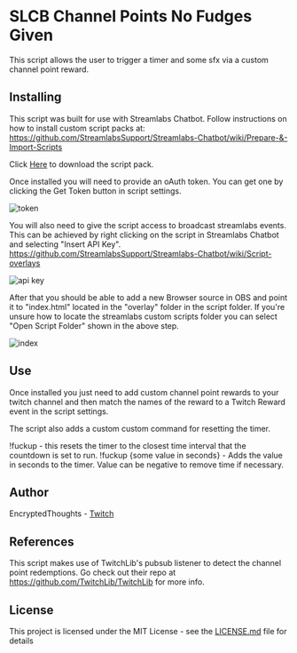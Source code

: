 # SLCB Channel Points No Fudges Given

This script allows the user to trigger a timer and some sfx via a custom channel point reward.

## Installing

This script was built for use with Streamlabs Chatbot.
Follow instructions on how to install custom script packs at:
https://github.com/StreamlabsSupport/Streamlabs-Chatbot/wiki/Prepare-&-Import-Scripts

Click [Here](https://github.com/Encrypted-Thoughts/SLCB-ChannelPointsNoFudgesGiven/blob/master/ChannelPointsNoFudges.zip?raw=true) to download the script pack.

Once installed you will need to provide an oAuth token. You can get one by clicking the Get Token button in script settings.

![token](https://user-images.githubusercontent.com/50642352/82402817-f8165480-9a22-11ea-8810-fc93899d785a.png)

You will also need to give the script access to broadcast streamlabs events. This can be achieved by right clicking on the script in Streamlabs Chatbot and selecting "Insert API Key". https://github.com/StreamlabsSupport/Streamlabs-Chatbot/wiki/Script-overlays

![api key](https://user-images.githubusercontent.com/50642352/83985340-7701fd00-a8fe-11ea-9aca-393d6dc7d4b4.png)

After that you should be able to add a new Browser source in OBS and point it to "index.html" located in the "overlay" folder in the script folder. If you're unsure how to locate the streamlabs custom scripts folder you can select "Open Script Folder" shown in the above step.

![index](https://user-images.githubusercontent.com/50642352/85502251-93639200-b5ac-11ea-8ace-0bee0412d122.png)

## Use

Once installed you just need to add custom channel point rewards to your twitch channel and then match the names of the reward to a Twitch Reward event in the script settings.

The script also adds a custom custom command for resetting the timer.
  
  !fuckup - this resets the timer to the closest time interval that the countdown is set to run.
  !fuckup {some value in seconds} - Adds the value in seconds to the timer. Value can be negative to remove time if necessary.

## Author

EncryptedThoughts - [Twitch](https://www.twitch.tv/encryptedthoughts)

## References

This script makes use of TwitchLib's pubsub listener to detect the channel point redemptions. Go check out their repo at https://github.com/TwitchLib/TwitchLib for more info.

## License

This project is licensed under the MIT License - see the [LICENSE.md](LICENSE.md) file for details

